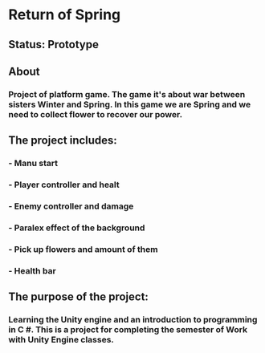 # Return of Spring 
## Status: Prototype
## About
### Project of platform game. The game it's about war between sisters Winter and Spring. In this game we are Spring and we need to collect flower to recover our power.
## The project includes:
### - Manu start
### - Player controller and healt
### - Enemy controller and damage
### - Paralex effect of the background
### - Pick up flowers and amount of them
### - Health bar
## The purpose of the project:
### Learning the Unity engine and an introduction to programming in C #. This is a project for completing the semester of Work with Unity Engine classes.
